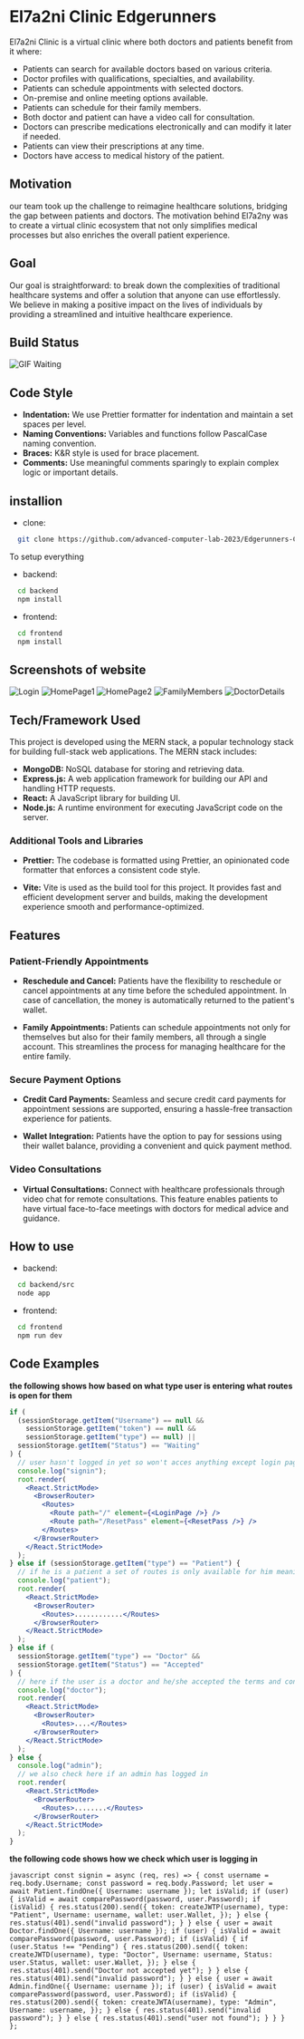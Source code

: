 # El7a2ni Clinic Edgerunners

El7a2ni Clinic is a virtual clinic where both doctors and patients benefit from it where:

- Patients can search for available doctors based on various criteria.
- Doctor profiles with qualifications, specialties, and availability.
- Patients can schedule appointments with selected doctors.
- On-premise and online meeting options available.
- Patients can schedule for their family members.
- Both doctor and patient can have a video call for consultation.
- Doctors can prescribe medications electronically and can modify it later if needed.
- Patients can view their prescriptions at any time.
- Doctors have access to medical history of the patient.

## Motivation

our team took up the challenge to reimagine healthcare solutions, bridging the gap between patients and doctors. The motivation behind El7a2ny was to create a virtual clinic ecosystem that not only simplifies medical processes but also enriches the overall patient experience.

## Goal

Our goal is straightforward: to break down the complexities of traditional healthcare systems and offer a solution that anyone can use effortlessly. We believe in making a positive impact on the lives of individuals by providing a streamlined and intuitive healthcare experience.

## Build Status

![GIF Waiting](https://media.giphy.com/media/jc2PkKKr3clTBekMzn/giphy.gif)

## Code Style

- **Indentation:** We use Prettier formatter for indentation and maintain a set spaces per level.
- **Naming Conventions:** Variables and functions follow PascalCase naming convention.
- **Braces:** K&R style is used for brace placement.
- **Comments:** Use meaningful comments sparingly to explain complex logic or important details.

## installion

- clone:

```bash
  git clone https://github.com/advanced-computer-lab-2023/Edgerunners-Clinic.git
```

To setup everything

- backend:

```bash
  cd backend
  npm install
```

- frontend:

```bash
  cd frontend
  npm install
```

## Screenshots of website

![Login](Screenshots/login.png)
![HomePage1](Screenshots/homepage1.png)
![HomePage2](Screenshots/homepage2.png)
![FamilyMembers](Screenshots/familymembers.png)
![DoctorDetails](Screenshots/doctordetail.png)

## Tech/Framework Used

This project is developed using the MERN stack, a popular technology stack for building full-stack web applications. The MERN stack includes:

- **MongoDB:** NoSQL database for storing and retrieving data.
- **Express.js:** A web application framework for building our API and handling HTTP requests.
- **React:** A JavaScript library for building UI.
- **Node.js:** A runtime environment for executing JavaScript code on the server.

### Additional Tools and Libraries

- **Prettier:** The codebase is formatted using Prettier, an opinionated code formatter that enforces a consistent code style.

- **Vite:** Vite is used as the build tool for this project. It provides fast and efficient development server and builds, making the development experience smooth and performance-optimized.

## Features

### Patient-Friendly Appointments

- **Reschedule and Cancel:** Patients have the flexibility to reschedule or cancel appointments at any time before the scheduled appointment. In case of cancellation, the money is automatically returned to the patient's wallet.

- **Family Appointments:** Patients can schedule appointments not only for themselves but also for their family members, all through a single account. This streamlines the process for managing healthcare for the entire family.

### Secure Payment Options

- **Credit Card Payments:** Seamless and secure credit card payments for appointment sessions are supported, ensuring a hassle-free transaction experience for patients.

- **Wallet Integration:** Patients have the option to pay for sessions using their wallet balance, providing a convenient and quick payment method.

### Video Consultations

- **Virtual Consultations:** Connect with healthcare professionals through video chat for remote consultations. This feature enables patients to have virtual face-to-face meetings with doctors for medical advice and guidance.

## How to use

- backend:

```bash
  cd backend/src
  node app
```

- frontend:

```bash
  cd frontend
  npm run dev
```

## Code Examples

**the following shows how based on what type user is entering what routes is open for them**

```jsx
if (
  (sessionStorage.getItem("Username") == null &&
    sessionStorage.getItem("token") == null &&
    sessionStorage.getItem("type") == null) ||
  sessionStorage.getItem("Status") == "Waiting"
) {
  // user hasn't logged in yet so won't acces anything except login page and reset password page only and also register page
  console.log("signin");
  root.render(
    <React.StrictMode>
      <BrowserRouter>
        <Routes>
          <Route path="/" element={<LoginPage />} />
          <Route path="/ResetPass" element={<ResetPass />} />
        </Routes>
      </BrowserRouter>
    </React.StrictMode>
  );
} else if (sessionStorage.getItem("type") == "Patient") {
  // if he is a patient a set of routes is only available for him meaning he can't access doctor's routes even if he know the url
  console.log("patient");
  root.render(
    <React.StrictMode>
      <BrowserRouter>
        <Routes>............</Routes>
      </BrowserRouter>
    </React.StrictMode>
  );
} else if (
  sessionStorage.getItem("type") == "Doctor" &&
  sessionStorage.getItem("Status") == "Accepted"
) {
  // here if the user is a doctor and he/she accepted the terms and conditions and uploaded signed contract and admin accepted then they can access the routes
  console.log("doctor");
  root.render(
    <React.StrictMode>
      <BrowserRouter>
        <Routes>....</Routes>
      </BrowserRouter>
    </React.StrictMode>
  );
} else {
  console.log("admin");
  // we also check here if an admin has logged in
  root.render(
    <React.StrictMode>
      <BrowserRouter>
        <Routes>........</Routes>
      </BrowserRouter>
    </React.StrictMode>
  );
}
```

**the following code shows how we check which user is logging in**

`javascript
    const signin = async (req, res) => {
  const username = req.body.Username;
  const password = req.body.Password;
  let user = await Patient.findOne({ Username: username });
  let isValid;
  if (user) {
    isValid = await comparePassword(password, user.Password);
    if (isValid) {
      res.status(200).send({
        token: createJWTP(username),
        type: "Patient",
        Username: username,
        wallet: user.Wallet,
      });
    } else {
      res.status(401).send("invalid password");
    }
  } else {
    user = await Doctor.findOne({ Username: username });
    if (user) {
      isValid = await comparePassword(password, user.Password);
      if (isValid) {
        if (user.Status !== "Pending") {
          res.status(200).send({
            token: createJWTD(username),
            type: "Doctor",
            Username: username,
            Status: user.Status,
            wallet: user.Wallet,
          });
        } else {
          res.status(401).send("Doctor not accepted yet");
        }
      } else {
        res.status(401).send("invalid password");
      }
    } else {
      user = await Admin.findOne({ Username: username });
      if (user) {
        isValid = await comparePassword(password, user.Password);
        if (isValid) {
          res.status(200).send({
            token: createJWTA(username),
            type: "Admin",
            Username: username,
          });
        } else {
          res.status(401).send("invalid password");
        }
      } else {
        res.status(401).send("user not found");
      }
    }
  }
};
`
